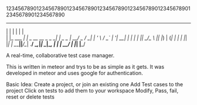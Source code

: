 12345678901234567890123456789012345678901234567890123456789012345678901234567890
  _            _                    _         
 | |          | |                  | |        
 | |_ ___  ___| |_ _ __   __ _ _ __| |_ _   _ 
 | __/ _ \/ __| __| '_ \ / _` | '__| __| | | |
 | ||  __/\__ \ |_| |_) | (_| | |  | |_| |_| |
  \__\___||___/\__| .__/ \__,_|_|   \__|\__, |
                  | |                    __/ |
                  |_|                   |___/ 

A real-time, collaborative test case manager.

This is written in meteor and trys to be as simple as it gets. It was developed
in meteor and uses google for authentication.

Basic Idea:
Create a project, or join an existing one
Add Test cases to the project
Click on tests to add them to your workspace
Modify, Pass, fail, reset or delete tests
